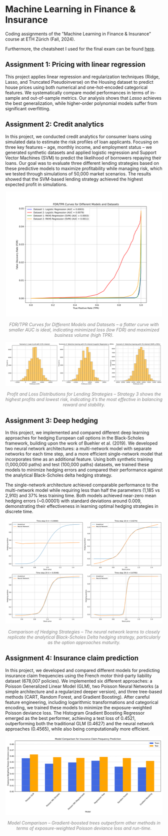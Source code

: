 # Machine Learning in Finance & Insurance

Coding assignments of the "Machine Learning in Finance & Insurance" course at ETH Zürich (Fall, 2024).

Furthermore, the cheatsheet I used for the final exam can be found [here](https://github.com/RamonKaspar/ML-in-Finance-and-Insurance/blob/main/Cheatsheet/Cheatsheet_ML_in_Finance_and_Insurance.pdf).

## Assignment 1: Pricing with linear regression

This project applies linear regression and regularization techniques (Ridge, Lasso, and Truncated Pseudoinverse) on the Housing dataset to predict house prices using both numerical and one-hot-encoded categorical features. We systematically compare model performances in terms of in-sample and out-of-sample metrics. Our analysis shows that _Lasso_ achieves the best generalization, while higher-order polynomial models suffer from significant overfitting.

## Assignment 2: Credit analytics

In this project, we conducted credit analytics for consumer loans using simulated data to estimate the risk profiles of loan applicants. Focusing on three key features – age, monthly income, and employment status – we generated synthetic datasets and applied logistic regression and Support Vector Machines (SVM) to predict the likelihood of borrowers repaying their loans. Our goal was to evaluate three different lending strategies based on these predictive models to maximize profitability while managing risk, which we tested through simulations of 50,000 market scenarios. The results showed that the SVM-based lending strategy achieved the highest expected profit in simulations.

<p align="center">
    <img src="02_Credit-Analytics/plots/FDR_TPR_curves.png" width="500">
</p>
<p align="center" style="color: gray; font-style: italic;">
    <em>FDR/TPR Curves for Different Models and Datasets – a flatter curve with smaller AUC is ideal, indicating minimized loss (low FDR) and maximized business volume (high TPR).</em>
</p>

![Profit Loss Scenario](02_Credit-Analytics/plots/profit_loss_scenarios.png)

<p align="center" style="color: gray; font-style: italic;">
    <em>Profit and Loss Distributions for Lending Strategies – Strategy 3 shows the highest profits and lowest risk, indicating it’s the most effective in balancing reward and stability.</em>
</p>

## Assignment 3: Deep hedging

In this project, we implemented and compared different deep learning approaches for hedging European call options in the Black-Scholes framework, building upon the work of Buehler et al. (2019). We developed two neural network architectures: a multi-network model with separate networks for each time step, and a more efficient single-network model that incorporates time as an additional feature. Using both synthetic training (1,000,000 paths) and test (100,000 paths) datasets, we trained these models to minimize hedging errors and compared their performance against the analytical Black-Scholes delta hedging strategy.

The single-network architecture achieved comparable performance to the multi-network model while requiring less than half the parameters (1,185 vs 2,910) and 37% less training time. Both models achieved near-zero mean hedging errors (~0.00001) with standard deviations around 0.009, demonstrating their effectiveness in learning optimal hedging strategies in discrete time.

![](03_Deep-Hedging/plots/comparison_strategies_deep_vs_analytical.png)

<p align="center" style="color: gray; font-style: italic;">
    <em>Comparison of Hedging Strategies – The neural network learns to closely replicate the analytical Black-Scholes Delta hedging strategy, particularly as the option approaches maturity.</em>
</p>

## Assignment 4: Insurance claim prediction

In this project, we developed and compared different models for predicting insurance claim frequencies using the French motor third-party liability dataset (678,007 policies). We implemented six different approaches: a Poisson Generalized Linear Model (GLM), two Poisson Neural Networks (a simple architecture and a regularized deeper version), and three tree-based methods (CART, Random Forest, and Gradient Boosting). After careful feature engineering, including logarithmic transformations and categorical encoding, we trained these models to minimize the exposure-weighted Poisson deviance loss. The Histogram Gradient Boosting Regressor emerged as the best performer, achieving a test loss of 0.4521, outperforming both the traditional GLM (0.4627) and the neural network approaches (0.4565), while also being computationally more efficient.

![](04_Insurance-Claim-Prediction/plots/model_comparison.png)

<p align="center" style="color: gray; font-style: italic;"> 
    <em>Model Comparison – Gradient-boosted trees outperform other methods in terms of exposure-weighted Poisson deviance loss and run-time.</em> 
</p>
